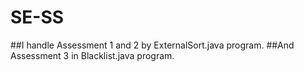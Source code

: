 # SE-SS
##I handle Assessment 1 and 2 by ExternalSort.java program.
##And Assessment 3 in Blacklist.java program.